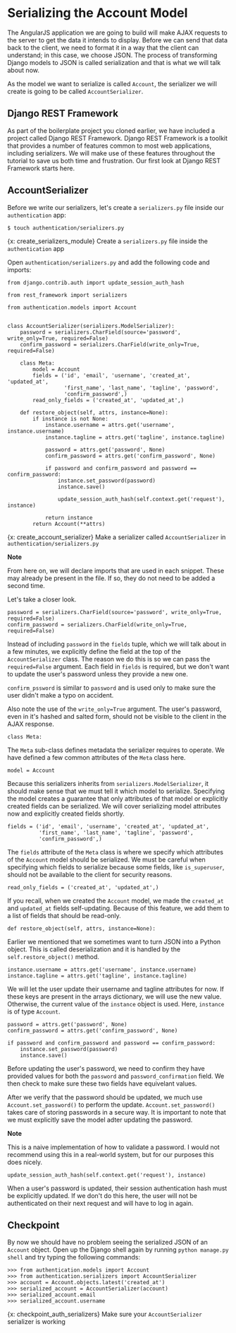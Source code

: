 # Serializing the Account Model
The AngularJS application we are going to build will make AJAX requests to the server to get the data it intends to display. Before we can send that data back to the client, we need to format it in a way that the client can understand; in this case, we choose JSON. The process of transforming Django models to JSON is called serialization and that is what we will talk about now.

As the model we want to serialize is called `Account`, the serializer we will create is going to be called `AccountSerializer`.

## Django REST Framework
As part of the boilerplate project you cloned earlier, we have included a project called Django REST Framework. Django REST Framework is a toolkit that provides a number of features common to most web applications, including serializers. We will make use of these features throughout the tutorial to save us both time and frustration. Our first look at Django REST Framework starts here.

## AccountSerializer
Before we write our serializers, let's create a `serializers.py` file inside our `authentication` app:

    $ touch authentication/serializers.py

{x: create_serializers_module}
Create a `serializers.py` file inside the `authentication` app

Open `authentication/serializers.py` and add the following code and imports:

    from django.contrib.auth import update_session_auth_hash

    from rest_framework import serializers

    from authentication.models import Account


    class AccountSerializer(serializers.ModelSerializer):
        password = serializers.CharField(source='password', write_only=True, required=False)
        confirm_password = serializers.CharField(write_only=True, required=False)

        class Meta:
            model = Account
            fields = ('id', 'email', 'username', 'created_at', 'updated_at',
                      'first_name', 'last_name', 'tagline', 'password',
                      'confirm_password',)
            read_only_fields = ('created_at', 'updated_at',)

        def restore_object(self, attrs, instance=None):
            if instance is not None:
                instance.username = attrs.get('username', instance.username)
                instance.tagline = attrs.get('tagline', instance.tagline)

                password = attrs.get('password', None)
                confirm_password = attrs.get('confirm_password', None)

                if password and confirm_password and password == confirm_password:
                    instance.set_password(password)
                    instance.save()

                    update_session_auth_hash(self.context.get('request'), instance)

                return instance
            return Account(**attrs)

{x: create_account_serializer}
Make a serializer called `AccountSerializer` in `authentication/serializers.py`

<div>
  <strong>Note</strong>
  <div class="brewer-note">
    <p>From here on, we will declare imports that are used in each snippet. These may already be present in the file. If so, they do not need to be added a second time.</p>
  </div>
</div>

Let's take a closer look.

    password = serializers.CharField(source='password', write_only=True, required=False)
    confirm_password = serializers.CharField(write_only=True, required=False)

Instead of including `password` in the `fields` tuple, which we will talk about in a few minutes, we explicitly define the field at the top of the `AccountSerializer` class. The reason we do this is so we can pass the `required=False` argument. Each field in `fields` is required, but we don't want to update the user's password unless they provide a new one.

`confirm_pssword` is similar to `password` and is used only to make sure the user didn't make a typo on accident.

Also note the use of the `write_only=True` argument. The user's password, even in it's hashed and salted form, should not be visible to the client in the AJAX response.

    class Meta:

The `Meta` sub-class defines metadata the serializer requires to operate. We have defined a few common attributes of the `Meta` class here.

    model = Account

Because this serializers inherits from `serializers.ModelSerializer`, it should make sense that we must tell it which model to serialize. Specifying the model creates a guarantee that only attributes of that model or explicitly created fields can be serialized. We will cover serializing model attributes now and explicitly created fields shortly.

    fields = ('id', 'email', 'username', 'created_at', 'updated_at',
              'first_name', 'last_name', 'tagline', 'password',
              'confirm_password',)


The `fields` attribute of the `Meta` class is where we specify which attributes of the `Account` model should be serialized. We must be careful when specifying which fields to serialize because some fields, like `is_superuser`, should not be available to the client for security reasons.

    read_only_fields = ('created_at', 'updated_at',)

If you recall, when we created the `Account` model, we made the `created_at` and `updated_at` fields self-updating. Because of this feature, we add them to a list of fields that should be read-only.

    def restore_object(self, attrs, instance=None):

Earlier we mentioned that we sometimes want to turn JSON into a Python object. This is called deserialization and it is handled by the `self.restore_object()` method.

    instance.username = attrs.get('username', instance.username)
    instance.tagline = attrs.get('tagline', instance.tagline)

We will let the user update their username and tagline attributes for now. If these keys are present in the arrays dictionary, we will use the new value. Otherwise, the current value of the `instance` object is used. Here, `instance` is of type `Account`.

    password = attrs.get('password', None)
    confirm_password = attrs.get('confirm_password', None)

    if password and confirm_password and password == confirm_password:
        instance.set_password(password)
        instance.save()

Before updating the user's password, we need to confirm they have provided values for both the `password` and `password_confirmation` field. We then check to make sure these two fields have equivelant values.

After we verify that the password should be updated, we much use `Account.set_password()` to perform the update. `Account.set_password()` takes care of storing passwords in a secure way. It is important to note that we must explicitly save the model adter updating the password.

<div>
  <strong>Note</strong>
  <div class="brewer-note">
    <p>This is a naive implementation of how to validate a password. I would not recommend using this in a real-world system, but for our purposes this does nicely.</p>
  </div>
</div>

    update_session_auth_hash(self.context.get('request'), instance)

When a user's password is updated, their session authentication hash must be explicitly updated. If we don't do this here, the user will not be authenticated on their next request and will have to log in again.

## Checkpoint
By now we should have no problem seeing the serialized JSON of an `Account` object. Open up the Django shell again by running `python manage.py shell` and try typing the following commands:

    >>> from authentication.models import Account
    >>> from authentication.serializers import AccountSerializer
    >>> account = Account.objects.latest('created_at')
    >>> serialized_account = AccountSerializer(account)
    >>> serialized_account.email
    >>> serialized_account.username

{x: checkpoint_auth_serializers}
Make sure your `AccountSerializer` serializer is working
